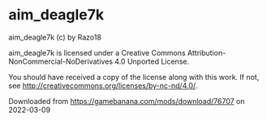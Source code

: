 # aim_deagle7k

aim_deagle7k (c) by Razo18

aim_deagle7k is licensed under a
Creative Commons Attribution-NonCommercial-NoDerivatives 4.0 Unported License.

You should have received a copy of the license along with this
work. If not, see <http://creativecommons.org/licenses/by-nc-nd/4.0/>.

Downloaded from https://gamebanana.com/mods/download/76707 on 2022-03-09